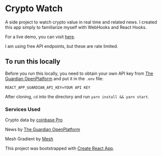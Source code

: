 # Crypto Watch

A side project to watch crypto value in real time and related news. I created this app simply to familiarize myself with WebHooks and React Hooks. 

For a live demo, you can visit [here](https://tender-bose-c576c3.netlify.app).

I am using free API endpoints, but these are rate limited.

## To run this locally

Before you run this locally, you need to obtain your own API key from [The Guardian OpenPlatform](https://open-platform.theguardian.com) and put it in the `.env` file:

`REACT_APP_GUARDIAN_API_KEY=YOUR API KEY`

After cloning, `cd` into the directory and run `yarn install && yarn start`.

### Services Used

Crypto data by [coinbase Pro](https://docs.pro.coinbase.com/#fix-api)

News by [The Guardian OpenPlatform](https://open-platform.theguardian.com/access/)

Mesh Gradient by [Mesh](meshgradient.com)

This project was bootstrapped with [Create React App](https://github.com/facebook/create-react-app).
